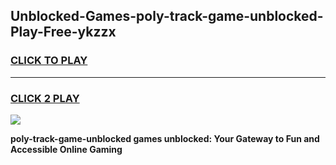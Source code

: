 
## Unblocked-Games-poly-track-game-unblocked-Play-Free-ykzzx
<h3>
<a href="https://premium76.site?title=poly-track-game-unblocked&ref=20A">CLICK TO PLAY</a></h3>
<hr>

<h3>
<a href="https://premium76.site?title=poly-track-game-unblocked&ref=20A">CLICK 2 PLAY</a>
  
</h3>

<a href="https://premium76.site?title=poly-track-game-unblocked&ref=20A"><img src="https://clearcache.store/games.png"></a>


**poly-track-game-unblocked games unblocked: Your Gateway to Fun and Accessible Online Gaming**
